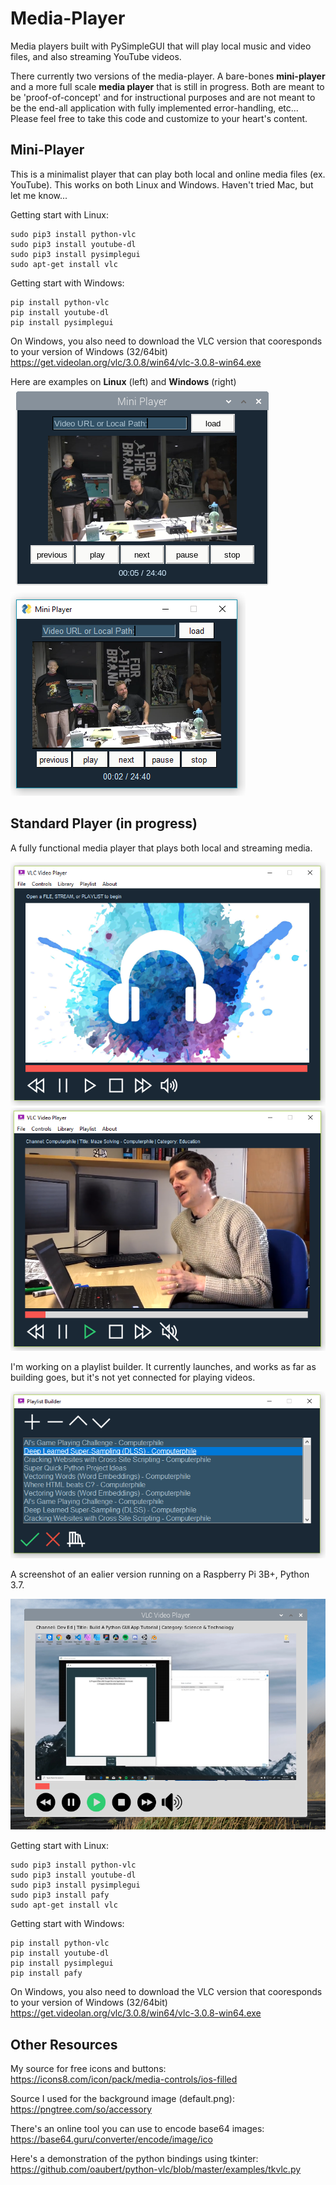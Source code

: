 # Media-Player  
Media players built with PySimpleGUI that will play local music and video files, and also streaming YouTube videos.  

There currently two versions of the media-player. A bare-bones **mini-player** and a more full scale **media player** that is still in progress. Both are meant to be 'proof-of-concept' and for instructional purposes and are not meant to be the end-all application with fully implemented error-handling, etc... Please feel free to take this code and customize to your heart's content.  


## Mini-Player
This is a minimalist player that can play both local and online media files (ex. YouTube). This works on both Linux and Windows. Haven't tried Mac, but let me know...  

Getting start with Linux:  
```
sudo pip3 install python-vlc
sudo pip3 install youtube-dl
sudo pip3 install pysimplegui
sudo apt-get install vlc
```

Getting start with Windows:
```
pip install python-vlc
pip install youtube-dl
pip install pysimplegui
```

On Windows, you also need to download the VLC version that cooresponds to your version of Windows (32/64bit)  
https://get.videolan.org/vlc/3.0.8/win64/vlc-3.0.8-win64.exe  


Here are examples on **Linux** (left) and **Windows** (right)   
![](images/examples/mini_player1.PNG) ![](images/examples/mini_player2.PNG)


## Standard Player (in progress)
A fully functional media player that plays both local and streaming media.  

![](images/examples/example11.PNG)  
![](images/examples/example12.PNG) 

I'm working on a playlist builder. It currently launches, and works as far as building goes, but it's not yet connected for playing videos.  

![](images/examples/example13.PNG) 

A screenshot of an ealier version running on a Raspberry Pi 3B+, Python 3.7.  

![](images/examples/example10_rpi_buster.PNG)


Getting start with Linux:  
```
sudo pip3 install python-vlc
sudo pip3 install youtube-dl
sudo pip3 install pysimplegui
sudo pip3 install pafy
sudo apt-get install vlc
```

Getting start with Windows:
```
pip install python-vlc
pip install youtube-dl
pip install pysimplegui
pip install pafy
```

On Windows, you also need to download the VLC version that cooresponds to your version of Windows (32/64bit)  
https://get.videolan.org/vlc/3.0.8/win64/vlc-3.0.8-win64.exe  

## Other Resources  

My source for free icons and buttons:   
https://icons8.com/icon/pack/media-controls/ios-filled

Source I used for the background image (default.png):  
https://pngtree.com/so/accessory

There's an online tool you can use to encode base64 images:  
https://base64.guru/converter/encode/image/ico  

Here's a demonstration of the python bindings using tkinter:  
https://github.com/oaubert/python-vlc/blob/master/examples/tkvlc.py
